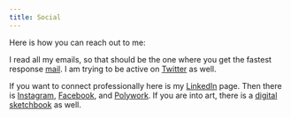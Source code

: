 ```yaml
---
title: Social
---
```


Here is how you can reach out to me:

I read all my emails, so that should be the one where you get the fastest response [mail](mailto:rahulrajeev9@hotmail.com). I am trying to be active on [Twitter](https://twitter.com/rahulrajeeev) as well.

  

If you want to connect professionally here is my [LinkedIn](https://www.linkedin.com/in/rahulrajeeev/) page. Then there is [Instagram](https://www.instagram.com/therrmerr/), [Facebook](https://www.facebook.com/rahulrajeev9), and [Polywork](https://updates.rahulrajeev.net). If you are into art, there is a [digital sketchbook](https://www.instagram.com/rdrawsstuff) as well. 

  
 